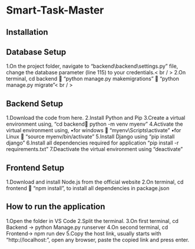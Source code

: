 # Smart-Task-Master

## Installation

## Database Setup
1.On the project folder, navigate to “backend\backend\settings.py” file, change the database parameter (line 115) to your credentials.< br / >
2.On terminal, cd backend  “python manage.py makemigrations”  “python manage.py migrate”< br / >

## Backend Setup
1.Download the code from here.
2.Install Python and Pip
3.Create a virtual environment using, “cd backend python -m venv myenv”
4.Activate the virtual environment using,
	•for windows  “myenv\Scripts\activate”
	•for Linux  “source myenv/bin/activate”
5.Install Django using “pip install django”
6.Install all dependencies required for application “pip install -r requirements.txt”
7.Deactivate the virtual environment using “deactivate”

## Frontend Setup
1.Download and install Node.js from the official website
2.On terminal, cd frontend  “npm install”, to install all dependencies in package.json

## How to run the application
1.Open the folder in VS Code
2.Split the terminal.
3.On first terminal, cd Backend -> python Manage.py runserver
4.On second terminal, cd Frontend-> npm run dev
5.Copy the host link, usually starts with “http://localhost:”, open any browser, paste the copied link and press enter.




